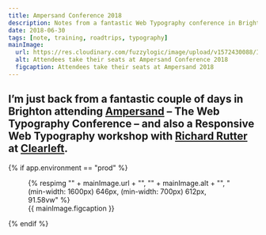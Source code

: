 ```yaml
---
title: Ampersand Conference 2018
description: Notes from a fantastic Web Typography conference in Brighton
date: 2018-06-30
tags: [note, training, roadtrips, typography]
mainImage:
  url: https://res.cloudinary.com/fuzzylogic/image/upload/v1572430088/IMG-1997_fyqnjf.jpg
  alt: Attendees take their seats at Ampersand Conference 2018
  figcaption: Attendees take their seats at Ampersand 2018
---
```

I’m just back from a fantastic couple of days in Brighton attending [Ampersand](https://2018.ampersandconf.com) – The Web Typography Conference – and also a Responsive Web Typography workshop with [Richard Rutter](http://clagnut.com/) at [Clearleft](https://clearleft.com).
---
{% if app.environment == "prod" %}
<figure>
  {% respimg "" + mainImage.url + "", "" + mainImage.alt + "", "(min-width: 1600px) 646px, (min-width: 700px) 612px, 91.58vw" %}
  <figcaption>{{ mainImage.figcaption }}</figcaption>
</figure>
{% endif %}
